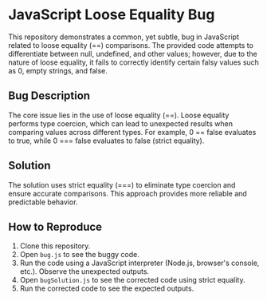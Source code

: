 # JavaScript Loose Equality Bug

This repository demonstrates a common, yet subtle, bug in JavaScript related to loose equality (==) comparisons.  The provided code attempts to differentiate between null, undefined, and other values; however, due to the nature of loose equality, it fails to correctly identify certain falsy values such as 0, empty strings, and false.

## Bug Description

The core issue lies in the use of loose equality (==).  Loose equality performs type coercion, which can lead to unexpected results when comparing values across different types. For example, 0 == false evaluates to true, while 0 === false evaluates to false (strict equality).

## Solution

The solution uses strict equality (===) to eliminate type coercion and ensure accurate comparisons. This approach provides more reliable and predictable behavior.

## How to Reproduce

1. Clone this repository.
2. Open `bug.js` to see the buggy code.
3. Run the code using a JavaScript interpreter (Node.js, browser's console, etc.). Observe the unexpected outputs.
4. Open `bugSolution.js` to see the corrected code using strict equality.
5. Run the corrected code to see the expected outputs.